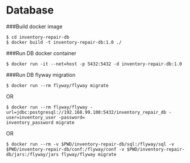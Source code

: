 # Database

###Build docker image
```
$ cd inventory-repair-db
$ docker build -t inventory-repair-db:1.0 ./ 
```

###Run DB docker container
```
$ docker run -it --net=host -p 5432:5432 -d inventory-repair-db:1.0
```

###Run DB flyway migration
```
$ docker run --rm flyway/flyway migrate
```
OR
```
$ docker run --rm flyway/flyway -url=jdbc:postgresql://192.168.99.100:5432/inventory_repair_db -user=inventory_user -password=
inventory_password migrate
```
OR
```
$ docker run --rm -v $PWD/inventory-repair-db/sql:/flyway/sql -v $PWD/inventory-repair-db/conf:/flyway/conf -v $PWD/inventory-repair-db/jars:/flyway/jars flyway/flyway migrate
```
